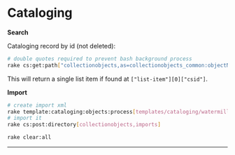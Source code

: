 Cataloging
==========

**Search**

Cataloging record by id (not deleted):

```bash
# double quotes required to prevent bash background process
rake cs:get:path["collectionobjects,as=collectionobjects_common:objectNumber%3D%22123456%22&wf_deleted=false"]
```

This will return a single list item if found at `["list-item"][0]["csid"]`.

**Import**

```bash
# create import xml
rake template:cataloging:objects:process[templates/cataloging/watermill.csv]
# import it
rake cs:post:directory[collectionobjects,imports]

rake clear:all
```

---
